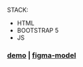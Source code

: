 STACK: 
- HTML
- BOOTSTRAP 5
- JS

### [demo](https://tonyg89.github.io/BS5-shop-monvalise-TEST/) | [figma-model](https://www.figma.com/file/L6FWgFGlbyHQmFp7x5A9UO/Online-clothing-store-(Catalog))
